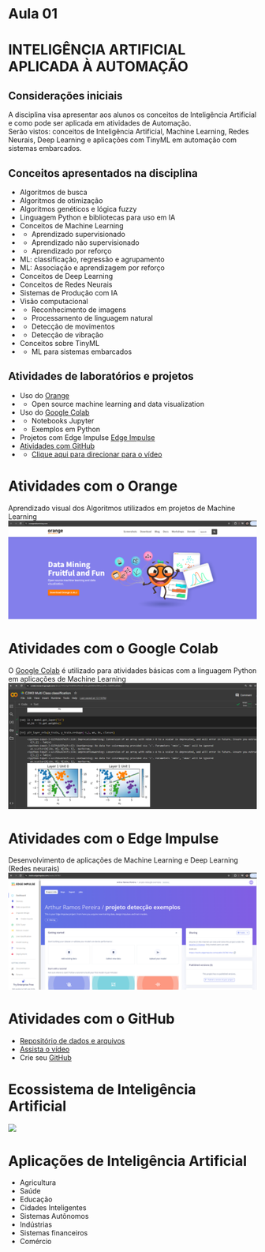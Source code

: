 # Aula 01


# INTELIGÊNCIA ARTIFICIAL APLICADA À AUTOMAÇÃO

## Considerações iniciais

A disciplina visa apresentar aos alunos os conceitos de Inteligência
Artificial e como pode ser aplicada em atividades de Automação. <br>
Serão vistos: conceitos de Inteligência Artificial, Machine Learning,
Redes Neurais, Deep Learning e aplicações com TinyML em automação com
sistemas embarcados.

## Conceitos apresentados na disciplina

- Algoritmos de busca
- Algoritmos de otimização
- Algoritmos genéticos e lógica fuzzy
- Linguagem Python e bibliotecas para uso em IA
- Conceitos de Machine Learning
- - Aprendizado supervisionado
- - Aprendizado não supervisionado
- - Aprendizado por reforço
- ML: classificação, regressão e agrupamento
- ML: Associação e aprendizagem por reforço
- Conceitos de Deep Learning
- Conceitos de Redes Neurais
- Sistemas de Produção com IA
- Visão computacional
- - Reconhecimento de imagens
- - Processamento de linguagem natural
- - Detecção de movimentos
- - Detecção de vibração
- Conceitos sobre TinyML
- - ML para sistemas embarcados

## Atividades de laboratórios e projetos

- Uso do [Orange](https://orangedatamining.com/)
- - Open source machine learning and data visualization
- Uso do [Google Colab](https://colab.research.google.com/)
- - Notebooks Jupyter
- - Exemplos em Python
- Projetos com Edge Impulse [Edge Impulse](https://wwwedgeimpulse.com/)
- [Atividades com
  GitHub](https://docs.github.com/en/get-started/quickstart/hello-world)
- - [Clique aqui para direcionar para o
    vídeo](https://www.youtube.com/watch?v=_hZf1teRFNg)

# Atividades com o Orange

Aprendizado visual dos Algoritmos utilizados em projetos de Machine
Learning ![Orange](imagens/orange_imagem1.png)

# Atividades com o Google Colab

O [Google Colab](https://colab.research.google.com/) é utilizado para
atividades básicas com a linguagem Python em aplicações de Machine
Learning ![Google Colab](imagens/colab_imagem2.png)

# Atividades com o Edge Impulse

Desenvolvimento de aplicações de Machine Learning e Deep Learning (Redes
neurais) ![Edge Impulse](imagens/edge_impulse_imagem_3.png)

# Atividades com o GitHub

- [Repositório de dados e
  arquivos](https://docs.github.com/en/get-started/quickstart/hello-world)
- [Assista o vídeo](https://www.youtube.com/watch?v=_hZf1teRFNg)
- Crie seu [GitHub](https://github.com/signup?source=login)

# Ecossistema de Inteligência Artificial

![](/imagens/Ecossistema_de_Intelig%C3%AAncia_Artificial.png)

# Aplicações de Inteligência Artificial

- Agricultura
- Saúde
- Educação
- Cidades Inteligentes
- Sistemas Autônomos
- Indústrias
- Sistemas financeiros
- Comércio
